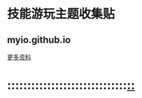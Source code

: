 # 技能游玩主题收集贴
## myio.github.io
[更多资料](https://myngy.github.io/)  <br />
# ::::::::::::::::::::::::::::::[::](https://github.com/myio/myio.github.io/edit/master/README.md)
